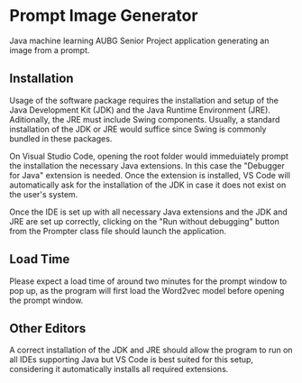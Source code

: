 # Prompt Image Generator
Java machine learning AUBG Senior Project application 
generating an image from a prompt.

## Installation 

Usage of the software package requires the installation and setup of 
the Java Development Kit (JDK) and the Java Runtime Environment (JRE). 
Aditionally, the JRE must include Swing components. Usually, a standard 
installation of the JDK or JRE would suffice since Swing is commonly 
bundled in these packages. 

On Visual Studio Code,  opening the root folder would immeduiately 
prompt the installation the necessary Java extensions. In this case the 
"Debugger for Java" extension is needed. Once the extension is installed, 
VS Code will automatically ask for the installation of the JDK in case it does 
not exist on the user's system. 

Once the IDE is set up with all necessary Java extensions and the 
JDK and JRE are set up correctly, clicking on the "Run without debugging" 
button from the Prompter class file should launch the application. 

## Load Time
Please expect a load time of around two 
minutes for the prompt window to pop up, as the program 
will first load the Word2vec model before opening the 
prompt window.

## Other Editors 
A correct installation of the JDK and JRE should allow the program to run
on all IDEs supporting Java but VS Code is best suited for this setup, 
considering it automatically installs all required extensions. 